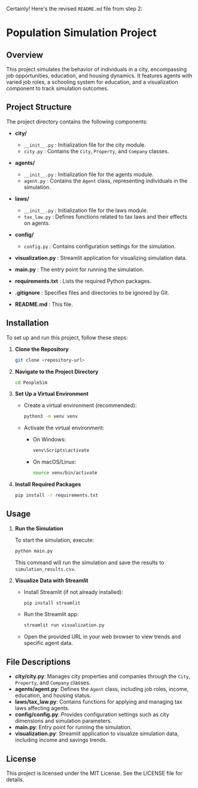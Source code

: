 Certainly! Here's the revised `README.md` file from step 2:


# Population Simulation Project

## Overview

This project simulates the behavior of individuals in a city, encompassing job opportunities, education, and housing dynamics. It features agents with varied job roles, a schooling system for education, and a visualization component to track simulation outcomes.

## Project Structure

The project directory contains the following components:

- **city/**
  - `__init__.py` : Initialization file for the city module.
  - `city.py` : Contains the `City`, `Property`, and `Company` classes.

- **agents/**
  - `__init__.py` : Initialization file for the agents module.
  - `agent.py` : Contains the `Agent` class, representing individuals in the simulation.

- **laws/**
  - `__init__.py` : Initialization file for the laws module.
  - `tax_law.py` : Defines functions related to tax laws and their effects on agents.

- **config/**
  - `config.py` : Contains configuration settings for the simulation.

- **visualization.py** : Streamlit application for visualizing simulation data.

- **main.py** : The entry point for running the simulation.

- **requirements.txt** : Lists the required Python packages.

- **.gitignore** : Specifies files and directories to be ignored by Git.

- **README.md** : This file.

## Installation

To set up and run this project, follow these steps:

1. **Clone the Repository**

   ```bash
   git clone <repository-url>
   ```

2. **Navigate to the Project Directory**

   ```bash
   cd PeopleSim
   ```

3. **Set Up a Virtual Environment**

   - Create a virtual environment (recommended):

     ```bash
     python3 -m venv venv
     ```

   - Activate the virtual environment:

     - On Windows:

       ```bash
       venv\Scripts\activate
       ```

     - On macOS/Linux:

       ```bash
       source venv/bin/activate
       ```

4. **Install Required Packages**

   ```bash
   pip install -r requirements.txt
   ```

## Usage

1. **Run the Simulation**

   To start the simulation, execute:

   ```bash
   python main.py
   ```

   This command will run the simulation and save the results to `simulation_results.csv`.

2. **Visualize Data with Streamlit**

   - Install Streamlit (if not already installed):

     ```bash
     pip install streamlit
     ```

   - Run the Streamlit app:

     ```bash
     streamlit run visualization.py
     ```

   - Open the provided URL in your web browser to view trends and specific agent data.

## File Descriptions

- **city/city.py**: Manages city properties and companies through the `City`, `Property`, and `Company` classes.
- **agents/agent.py**: Defines the `Agent` class, including job roles, income, education, and housing status.
- **laws/tax_law.py**: Contains functions for applying and managing tax laws affecting agents.
- **config/config.py**: Provides configuration settings such as city dimensions and simulation parameters.
- **main.py**: Entry point for running the simulation.
- **visualization.py**: Streamlit application to visualize simulation data, including income and savings trends.

## License

This project is licensed under the MIT License. See the LICENSE file for details.

